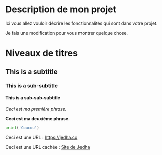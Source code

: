 # Description de mon projet

Ici vous allez vouloir décrire les fonctionnalités qui sont dans votre projet.

Je fais une modification pour vous montrer quelque chose.

# Niveaux de titres
## This is a subtitle
### This is a sub-subtitle
#### This is a sub-sub-subtitle

_Ceci est ma première phrase._

**Ceci est ma deuxième phrase.**

```python
print('Coucou')
```

Ceci est une URL : https://jedha.co 

Ceci est une URL cachée : [Site de Jedha](https://jedha.co)